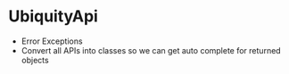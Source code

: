 UbiquityApi
===========

* Error Exceptions
* Convert all APIs into classes so we can get auto complete for returned objects